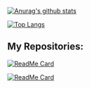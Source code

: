 [green]: <[![Anurag's github stats](https://github-readme-stats.vercel.app/api?username=blazedzn&theme=dark&show_icons=true&title_color=8FFF8B&text_color=E1FFE0)](https://github.com/blazedzn)>

[![Anurag's github stats](https://github-readme-stats.vercel.app/api?username=blazedzn&theme=dark&show_icons=true&title_color=A3FFF5&text_color=E0FFFB&icon_color=8DFDF0)](https://github.com/blazedzn)

[![Top Langs](https://github-readme-stats.vercel.app/api/top-langs/?username=blazedzn&layout=compact&theme=dark&title_color=A3FFF5&text_color=E0FFFB)](https://github.com/blazedzn)


## My Repositories:

[![ReadMe Card](https://github-readme-stats.vercel.app/api/pin/?username=blazedzn&repo=Simple-Quadratic-Equations-Solver&theme=dark&&title_color=A3FFF5&text_color=E0FFFB&icon_color=8DFDF0)](https://github.com/blazedzn/Simple-Quadratic-Equations-Solver)

[![ReadMe Card](https://github-readme-stats.vercel.app/api/pin/?username=blazedzn&repo=caesars_code_decryptor&theme=dark&&title_color=A3FFF5&text_color=E0FFFB&icon_color=8DFDF0)](https://github.com/blazedzn/caesars_code_decryptor)
